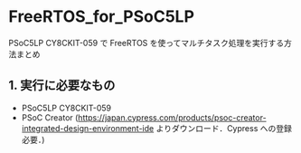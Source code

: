 # FreeRTOS_for_PSoC5LP

PSoC5LP CY8CKIT-059 で FreeRTOS を使ってマルチタスク処理を実行する方法まとめ

## 1. 実行に必要なもの

- PSoC5LP CY8CKIT-059
- PSoC Creator (https://japan.cypress.com/products/psoc-creator-integrated-design-environment-ide よりダウンロード．Cypress への登録必要．)
